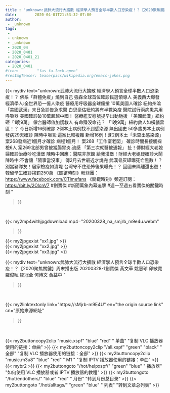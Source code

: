 ```yaml
---
title : "unknown:武肺大流行大擴散 經濟學人預言全球半數人口恐染疫！？【2020聚焦關鍵】周末播出版 20200328-1劉寶傑 黃文華 姚惠珍 邱敏寬 羅俊晅 鄒冠全 何博文 黃益中 "
date:        2020-04-01T21:53:32-07:00
author:
 - _unknown
tags:
 - 
 - unknown
 - _unknown
 - 2020_04
 - 2020_0401
 - 2020_0401_21
categories:
 - 2020_0401
#icon:        "fas fa-lock-open"
#resImgTeaser: teaserpics/wikipedia.org/emacs-jokes.png
---
```







{{< mydiv text="unknown:武肺大流行大擴散 經濟學人預言全球半數人口恐染疫！？ 佛系「群體免疫」燒到自己 強森全球首位確診民選領導人 美義西大爆發 經濟學人:全世界恐一億人染疫 醫療用呼吸器全球瘋搶 10萬美國人確診 紐約州淪「美國武漢」末日急診告急求醫 白思豪估紐約將有半數染疫 醫院試行兩病患共用呼吸器 美國確診破10萬超越中國！ 醫療艦安慰號提早出動馳援 「美國武漢」紐約砸「1晚9萬」 僱台醫師值加護救人 有命賺沒命花？ 「1晚9萬」紐約救人如橫躺雷區！？ 今日新增16例確診 2例本土病例找不到感染源 無出國史 50多歲男本土病例發病29天確診 陳時中坦言:這案比較複雜 新增16例！含2例本土「未查出感染源」 案268發病近1個月才確診 病程1個月！ 案268「工作室老闆」 確診時間長接觸採檢6人 案269北部男曾被當腸胃炎.流感 「第三次就醫被通報」 扯！傳財經大老媳婦確診治療吵吃漢堡 陳時中回應：醫院非旅館 給我漢堡！財經大老媳疑確診大鬧 陳時中:不會讓「鬧事當沒事」 傳2月去世最近才燒完 武漢骨灰罈曝死亡黑數！？ 別當豬隊友！居家檢疫如潰堤 台灣守不住恐怖後果曝光！？ 回國未隔離還出遊！ 韓留學生確診挨罰250萬  《關鍵時刻》粉絲團：https://www.facebook.com/CTimefans 《關鍵時刻》頻道訂閱：https://bit.ly/2OlcnV7  #劉寶傑 #新聞萬象內幕追擊 #週一至週五看寶傑的關鍵時刻 "
>}}
<br>


{{< my2mp4withjpgdownload mp4="20200328_na_smjrb_m9e4u.webm"
>}}

{{< my2jpgexist "xx1.jpg" >}}<br>
{{< my2jpgexist "xx2.jpg" >}}<br>
{{< my2jpgexist "xx3.jpg" >}}<br>



{{< mydiv text="unknown:武肺大流行大擴散 經濟學人預言全球半數人口恐染疫！？【2020聚焦關鍵】周末播出版 20200328-1劉寶傑 黃文華 姚惠珍 邱敏寬 羅俊晅 鄒冠全 何博文 黃益中 "
>}}
<br>

{{< my2linktextonly link="https://sMjrb-m9E4U"
en="the origin source link" cn="原始來源網址"
>}}


<br>


{{< my2buttoncopy2clip "music.xspf"        "blue"   "red"    " 单曲"  "复制 VLC 播放器使用的链接：单曲" >}} {{< my2buttoncopy2clip "/all.xspf"         "green"  "black"  " 全部"  "复制 VLC 播放器使用的链接：全部" >}} {{< my2buttoncopy2clip "music.m3u8"        "blue"   "red"    " M1 "    "复制 IPTV 播放器使用的链接：单曲" >}} {{< mybr2 >}} {{< my2buttongoto      "/hot/helpxspf/"    "green"  "blue"   " 播放器" "如何使用 VLC 播放器或者 IPTV 播放器的教程" >}} {{< my2buttongoto      "/hot/endothers/"   "blue"   "red"    " 月份"   "转到月份总目录" >}} {{< my2buttongoto      "/hot/alltags/"     "green"  "blue"   " 列表"   "转到文章总列表" >}} 
